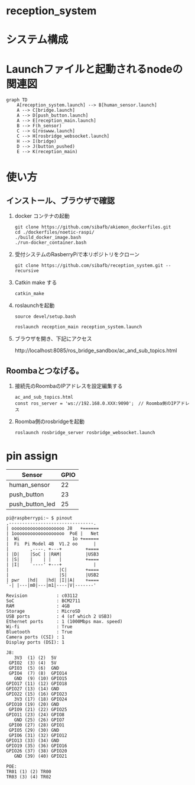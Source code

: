 # reception_system

# システム構成

# Launchファイルと起動されるnodeの関連図

```mermaid
graph TD
    A[reception_system.launch] --> B[human_sensor.launch]
    A --> C[bridge.launch]
    A --> D[push_button.launch]
    A --> E[reception_main.launch]
    B --> F(h_sensor)
    C --> G[roswww.launch]
    C --> H[rosbridge_websocket.launch]
    H --> I(bridge)
    D --> J(button_pushed)
    E --> K(reception_main)
```

# 使い方

## インストール、ブラウザで確認

1. docker コンテナの起動

   ```
   git clone https://github.com/sibafb/akiemon_dockerfiles.git
   cd ./dockerfiles/noetic-raspi/
   ./build_docker_image.bash
   ./run-docker_container.bash
   ```

1. 受付システムのRasberryPiで本リポジトリをクローン

   ```
   git clone https://github.com/sibafb/reception_system.git --recursive
   ```

1. Catkin make する

   ```
   catkin_make 
   ```

1. roslaunchを起動

   ```
   source devel/setup.bash
   ```

   ```
   roslaunch reception_main reception_system.launch
   ```

1. ブラウザを開き、下記にアクセス

   http://localhost:8085/ros_bridge_sandbox/ac_and_sub_topics.html

## Roombaとつなげる。

1. 接続先のRoombaのIPアドレスを設定編集する

   ```
   ac_and_sub_topics.html
   const ros_server = 'ws://192.168.0.XXX:9090';　// Roomba側のIPアドレス
   ```

1. Roomba側のrosbridgeを起動

   ```
   roslaunch rosbridge_server rosbridge_websocket.launch
   ```


# pin assign

|  Sensor  |  GPIO  |
| ---- | ---- |
|  human_sensor  |  22  |
|  push_button  |  23  |
|  push_button_led  |  25  |

```
pi@raspberrypi:~ $ pinout
,--------------------------------.
| oooooooooooooooooooo J8   +======
| 1ooooooooooooooooooo  PoE |   Net
|  Wi                    1o +======
|  Fi  Pi Model 4B  V1.2 oo      |
|        ,----. +---+         +====
| |D|    |SoC | |RAM|         |USB3
| |S|    |    | |   |         +====
| |I|    `----' +---+            |
|                   |C|       +====
|                   |S|       |USB2
| pwr   |hd|   |hd| |I||A|    +====
`-| |---|m0|---|m1|----|V|-------'

Revision           : c03112
SoC                : BCM2711
RAM                : 4GB
Storage            : MicroSD
USB ports          : 4 (of which 2 USB3)
Ethernet ports     : 1 (1000Mbps max. speed)
Wi-fi              : True
Bluetooth          : True
Camera ports (CSI) : 1
Display ports (DSI): 1

J8:
   3V3  (1) (2)  5V    
 GPIO2  (3) (4)  5V    
 GPIO3  (5) (6)  GND   
 GPIO4  (7) (8)  GPIO14
   GND  (9) (10) GPIO15
GPIO17 (11) (12) GPIO18
GPIO27 (13) (14) GND   
GPIO22 (15) (16) GPIO23
   3V3 (17) (18) GPIO24
GPIO10 (19) (20) GND   
 GPIO9 (21) (22) GPIO25
GPIO11 (23) (24) GPIO8 
   GND (25) (26) GPIO7 
 GPIO0 (27) (28) GPIO1 
 GPIO5 (29) (30) GND   
 GPIO6 (31) (32) GPIO12
GPIO13 (33) (34) GND   
GPIO19 (35) (36) GPIO16
GPIO26 (37) (38) GPIO20
   GND (39) (40) GPIO21

POE:
TR01 (1) (2) TR00
TR03 (3) (4) TR02
```
